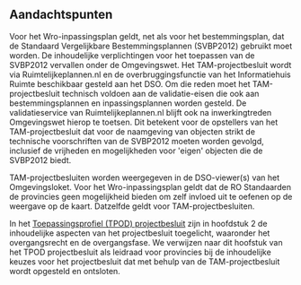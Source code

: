 ## Aandachtspunten

Voor het Wro-inpassingsplan geldt, net als voor het bestemmingsplan, dat de Standaard Vergelijkbare Bestemmingsplannen (SVBP2012) gebruikt moet worden. De inhoudelijke verplichtingen voor het toepassen van de SVBP2012 vervallen onder de Omgevingswet.
Het TAM-projectbesluit wordt via Ruimtelijkeplannen.nl en de overbruggingsfunctie van het Informatiehuis Ruimte beschikbaar gesteld aan het DSO. Om die reden moet het TAM-projectbesluit technisch voldoen aan de validatie-eisen die ook aan bestemmingsplannen en inpassingsplannen worden gesteld. De validatieservice van Ruimtelijkeplannen.nl blijft ook na inwerkingtreden Omgevingswet hierop te toetsen. Dit betekent voor de opstellers van het TAM-projectbesluit dat voor de naamgeving van objecten strikt de technische voorschriften van de SVBP2012 moeten worden gevolgd, inclusief de vrijheden en mogelijkheden voor 'eigen' objecten die de SVBP2012 biedt. 

TAM-projectbesluiten worden weergegeven in de DSO-viewer(s) van het Omgevingsloket. Voor het Wro-inpassingsplan geldt dat de RO Standaarden de provincies geen mogelijkheid bieden om zelf invloed uit te oefenen op de weergave op de kaart. Datzelfde geldt voor TAM-projectbesluiten.

In het [Toepassingsprofiel (TPOD) projectbesluit](https://geonovum.github.io/TPOD/TPOD%20Projectbesluit/TPOD_Projectbesluit_v3.0.0.pdf) zijn in hoofdstuk 2 de inhoudelijke aspecten van het projectbesluit toegelicht, waaronder het overgangsrecht en de overgangsfase. We verwijzen naar dit hoofstuk van het TPOD projectbesluit als leidraad voor provincies bij de inhoudelijke keuzes voor het projectbesluit dat met behulp van de TAM-projectbesluit wordt opgesteld en ontsloten.   
